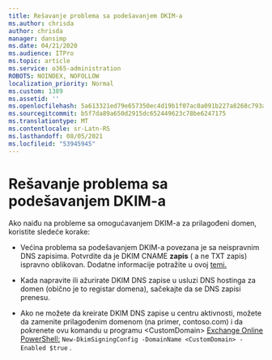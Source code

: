 ```yaml
---
title: Rešavanje problema sa podešavanjem DKIM-a
ms.author: chrisda
author: chrisda
manager: dansimp
ms.date: 04/21/2020
ms.audience: ITPro
ms.topic: article
ms.service: o365-administration
ROBOTS: NOINDEX, NOFOLLOW
localization_priority: Normal
ms.custom: 1389
ms.assetid: ''
ms.openlocfilehash: 5a613321ed79e657350ec4d19b1f07ac0a091b227a8268c793a10edd9990d41f
ms.sourcegitcommit: b5f7da89a650d2915dc652449623c78be6247175
ms.translationtype: MT
ms.contentlocale: sr-Latn-RS
ms.lasthandoff: 08/05/2021
ms.locfileid: "53945945"
---
```

# <a name="fix-dkim-setup-issues"></a>Rešavanje problema sa podešavanjem DKIM-a

Ako naiđu na probleme sa omogućavanjem DKIM-a za prilagođeni domen, koristite sledeće korake:

- Većina problema sa podešavanjem DKIM-a povezana je sa neispravnim DNS zapisima. Potvrdite da je DKIM CNAME **zapis** ( a ne TXT zapis) ispravno oblikovan. Dodatne informacije potražite u ovoj [temi.](https://docs.microsoft.com/microsoft-365/security/office-365-security/use-dkim-to-validate-outbound-email#steps-you-need-to-do-to-manually-set-up-dkim)

- Kada napravite ili ažurirate DKIM DNS zapise u usluzi DNS hostinga za domen (obično je to registar domena), sačekajte da se DNS zapisi prenesu.

- Ako ne možete da kreirate DKIM DNS zapise u centru aktivnosti, možete da zamenite prilagođenim domenom (na primer, contoso.com) i da pokrenete ovu komandu u programu \<CustomDomain\> [Exchange Online PowerShell:](https://docs.microsoft.com/powershell/exchange/exchange-online/connect-to-exchange-online-powershell/connect-to-exchange-online-powershell) `New-DkimSigningConfig -DomainName <CustomDomain> -Enabled $true` .
